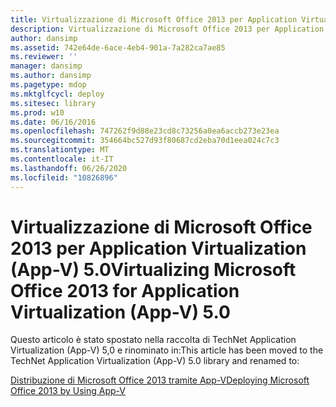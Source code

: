```yaml
---
title: Virtualizzazione di Microsoft Office 2013 per Application Virtualization (App-V) 5.0
description: Virtualizzazione di Microsoft Office 2013 per Application Virtualization (App-V) 5.0
author: dansimp
ms.assetid: 742e64de-6ace-4eb4-901a-7a282ca7ae85
ms.reviewer: ''
manager: dansimp
ms.author: dansimp
ms.pagetype: mdop
ms.mktglfcycl: deploy
ms.sitesec: library
ms.prod: w10
ms.date: 06/16/2016
ms.openlocfilehash: 747262f9d88e23cd8c73256a0ea6accb273e23ea
ms.sourcegitcommit: 354664bc527d93f80687cd2eba70d1eea024c7c3
ms.translationtype: MT
ms.contentlocale: it-IT
ms.lasthandoff: 06/26/2020
ms.locfileid: "10826896"
---
```

# <span data-ttu-id="87cb9-103">Virtualizzazione di Microsoft Office 2013 per Application Virtualization (App-V) 5.0</span><span class="sxs-lookup"><span data-stu-id="87cb9-103">Virtualizing Microsoft Office 2013 for Application Virtualization (App-V) 5.0</span></span>


<span data-ttu-id="87cb9-104">Questo articolo è stato spostato nella raccolta di TechNet Application Virtualization (App-V) 5,0 e rinominato in:</span><span class="sxs-lookup"><span data-stu-id="87cb9-104">This article has been moved to the TechNet Application Virtualization (App-V) 5.0 library and renamed to:</span></span>

[<span data-ttu-id="87cb9-105">Distribuzione di Microsoft Office 2013 tramite App-V</span><span class="sxs-lookup"><span data-stu-id="87cb9-105">Deploying Microsoft Office 2013 by Using App-V</span></span>](../appv-v5/deploying-microsoft-office-2013-by-using-app-v.md)

 

 





